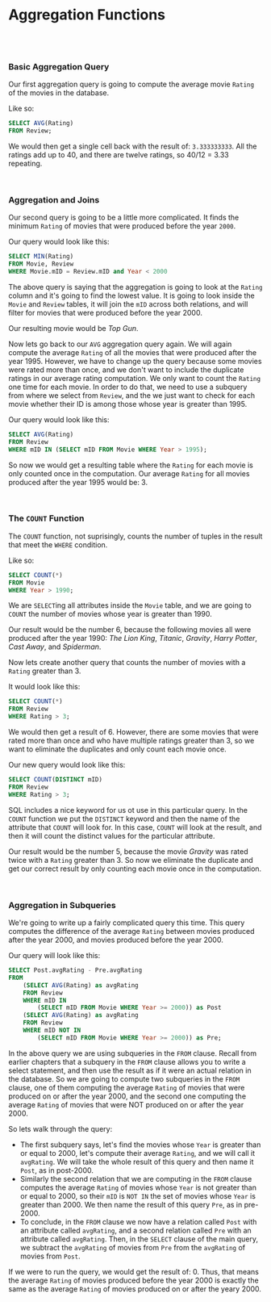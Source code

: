 # Aggregation Functions

<br>
<br>

### Basic Aggregation Query

Our first aggregation query is going to compute the average movie `Rating` of the movies in the database.

Like so:

```sql
SELECT AVG(Rating)
FROM Review;
```

We would then get a single cell back with the result of: `3.333333333`. All the ratings add up to 40, and there are twelve ratings, so 40/12 = 3.33 repeating.

<br>

### Aggregation and Joins

Our second query is going to be a little more complicated. It finds the minimum `Rating` of movies that were produced before the year `2000`.

Our query would look like this:

```sql
SELECT MIN(Rating)
FROM Movie, Review
WHERE Movie.mID = Review.mID and Year < 2000
```

The above query is saying that the aggregation is going to look at the `Rating` column and it's going to find the lowest value. It is going to look inside the `Movie` and `Review` tables, it will join the `mID` across both relations, and will filter for movies that were produced before the year 2000.

Our resulting movie would be *Top Gun*.

Now lets go back to our `AVG` aggregation query again. We will again compute the average `Rating` of all the movies that were produced after the year 1995. However, we have to change up the query because some movies were rated more than once, and we don't want to include the duplicate ratings in our average rating computation. We only want to count the `Rating` one time for each movie. In order to do that, we need to use a subquery from where we select from `Review`, and the we just want to check for each movie whether their ID is among those whose year is greater than 1995.

Our query would look like this:

```sql
SELECT AVG(Rating)
FROM Review
WHERE mID IN (SELECT mID FROM Movie WHERE Year > 1995);
```

So now we would get a resulting table where the `Rating` for each movie is only counted once in the computation. Our average `Rating` for all movies produced after the year 1995 would be: 3.

<br>

### The `COUNT` Function

The `COUNT` function, not suprisingly, counts the number of tuples in the result that meet the `WHERE` condition.

Like so:

```sql
SELECT COUNT(*)
FROM Movie
WHERE Year > 1990;
```

We are `SELECT`ing all attributes inside the `Movie` table, and we are going to `COUNT` the number of movies whose year is greater than 1990.

Our result would be the number 6, because the following movies all were produced after the year 1990:  *The Lion King*, *Titanic*, *Gravity*, *Harry Potter*, *Cast Away*, and *Spiderman*.

Now lets create another query that counts the number of movies with a `Rating` greater than 3.

It would look like this:

```sql
SELECT COUNT(*)
FROM Review
WHERE Rating > 3;
```

We would then get a result of 6. However, there are some movies that were rated more than once and who have multiple ratings greater than 3, so we want to eliminate the duplicates and only count each movie once.

Our new query would look like this:

```sql
SELECT COUNT(DISTINCT mID)
FROM Review
WHERE Rating > 3;
```

SQL includes a nice keyword for us ot use in this particular query. In the `COUNT` function we put the `DISTINCT` keyword and then the name of the attribute that `COUNT` will look for. In this case, `COUNT` will look at the result, and then it will count the distinct values for the particular attribute.

Our result would be the number 5, because the movie *Gravity* was rated twice with a `Rating` greater than 3. So now we eliminate the duplicate and get our correct result by only counting each movie once in the computation.

<br>

### Aggregation in Subqueries

We're going to write up a fairly complicated query this time. This query computes the difference of the average `Rating` between movies produced after the year 2000, and movies produced before the year 2000.

Our query will look like this:

```sql
SELECT Post.avgRating - Pre.avgRating
FROM
    (SELECT AVG(Rating) as avgRating
    FROM Review
    WHERE mID IN
        (SELECT mID FROM Movie WHERE Year >= 2000)) as Post
    (SELECT AVG(Rating) as avgRating
    FROM Review
    WHERE mID NOT IN
        (SELECT mID FROM Movie WHERE Year >= 2000)) as Pre;
```

In the above query we are using subqueries in the `FROM` clause. Recall from earlier chapters that a subquery in the `FROM` clause allows you to write a select statement, and then use the result as if it were an actual relation in the database. So we are going to compute two subqueries in the `FROM` clause, one of them computing the average `Rating` of movies that were produced on or after the year 2000, and the second one computing the average `Rating` of movies that were NOT produced on or after the year 2000.

So lets walk through the query:
* The first subquery says, let's find the movies whose `Year` is greater than or equal to 2000, let's compute their average `Rating`, and we will call it `avgRating`. We will take the whole result of this query and then name it `Post`, as in post-2000.
* Similarly the second relation that we are computing in the `FROM` clause computes the average `Rating` of movies whose `Year` is not greater than or equal to 2000, so their `mID` is `NOT IN` the set of movies whose `Year` is greater than 2000. We then name the result of this query `Pre`, as in pre-2000.
* To conclude, in the `FROM` clause we now have a relation called `Post` with an attribute called `avgRating`, and a second relation called `Pre` with an attribute called `avgRating`. Then, in the `SELECT` clause of the main query, we subtract the `avgRating` of movies from `Pre` from the `avgRating` of movies from `Post`.

If we were to run the query, we would get the result of: 0. Thus, that means the average `Rating` of movies produced before the year 2000 is exactly the same as the average `Rating` of movies produced on or after the yeary 2000.
